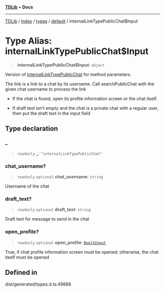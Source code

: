 [**TDLib**](../../../../../../README.md) • **Docs**

***

[TDLib](../../../../../../modules.md) / [index](../../../../../README.md) / [types](../../../README.md) / [default](../README.md) / internalLinkTypePublicChat$Input

# Type Alias: internalLinkTypePublicChat$Input

> **internalLinkTypePublicChat$Input**: `object`

Version of [internalLinkTypePublicChat](internalLinkTypePublicChat.md) for method parameters.

The link is a link to a chat by its username. Call searchPublicChat with the given chat username to process the link

- If the chat is found, open its profile information screen or the chat itself.

- If draft text isn't empty and the chat is a private chat with a regular user, then put the draft text in the input field

## Type declaration

### \_

> `readonly` **\_**: `"internalLinkTypePublicChat"`

### chat\_username?

> `readonly` `optional` **chat\_username**: `string`

Username of the chat

### draft\_text?

> `readonly` `optional` **draft\_text**: `string`

Draft text for message to send in the chat

### open\_profile?

> `readonly` `optional` **open\_profile**: [`Bool$Input`](Bool$Input.md)

True, if chat profile information screen must be opened; otherwise, the chat itself must be opened

## Defined in

dist/generated/types.d.ts:49888
